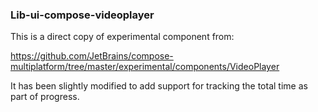 ### Lib-ui-compose-videoplayer

This is a direct copy of experimental component from:

https://github.com/JetBrains/compose-multiplatform/tree/master/experimental/components/VideoPlayer

It has been slightly modified to add support for tracking the total time as part of progress.
